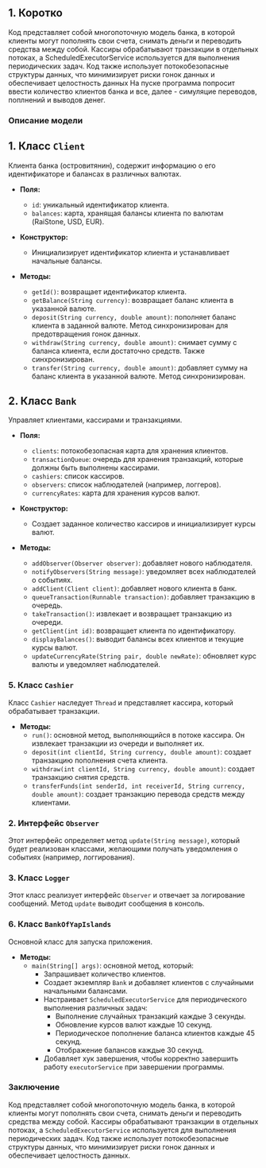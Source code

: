 ## 1. Коротко
Код представляет собой многопоточную модель банка, в которой клиенты могут пополнять свои счета, снимать деньги и переводить средства между собой. Кассиры обрабатывают транзакции в отдельных потоках, а ScheduledExecutorService используется для выполнения периодических задач. Код также использует потокобезопасные структуры данных, что минимизирует риски гонок данных и обеспечивает целостность данных
На пуске программа попросит ввести количество клиентов банка и все, далее - симуляцие переводов, поплнений и выводов денег.

### Описание модели
## 1. Класс `Client`
Клиента банка (островитянин), содержит информацию о его идентификаторе и балансах в различных валютах.
- **Поля:**
  - `id`: уникальный идентификатор клиента.
  - `balances`: карта, хранящая балансы клиента по валютам (RaiStone, USD, EUR).

- **Конструктор:**
  - Инициализирует идентификатор клиента и устанавливает начальные балансы.

- **Методы:**
  - `getId()`: возвращает идентификатор клиента.
  - `getBalance(String currency)`: возвращает баланс клиента в указанной валюте.
  - `deposit(String currency, double amount)`: пополняет баланс клиента в заданной валюте. Метод синхронизирован для предотвращения гонок данных.
  - `withdraw(String currency, double amount)`: снимает сумму с баланса клиента, если достаточно средств. Также синхронизирован.
  - `transfer(String currency, double amount)`: добавляет сумму на баланс клиента в указанной валюте. Метод синхронизирован.

## 2. Класс `Bank`
Управляет клиентами, кассирами и транзакциями.

- **Поля:**
  - `clients`: потокобезопасная карта для хранения клиентов.
  - `transactionQueue`: очередь для хранения транзакций, которые должны быть выполнены кассирами.
  - `cashiers`: список кассиров.
  - `observers`: список наблюдателей (например, логгеров).
  - `currencyRates`: карта для хранения курсов валют.

- **Конструктор:**
  - Создает заданное количество кассиров и инициализирует курсы валют.

- **Методы:**
  - `addObserver(Observer observer)`: добавляет нового наблюдателя.
  - `notifyObservers(String message)`: уведомляет всех наблюдателей о событиях.
  - `addClient(Client client)`: добавляет нового клиента в банк.
  - `queueTransaction(Runnable transaction)`: добавляет транзакцию в очередь.
  - `takeTransaction()`: извлекает и возвращает транзакцию из очереди.
  - `getClient(int id)`: возвращает клиента по идентификатору.
  - `displayBalances()`: выводит балансы всех клиентов и текущие курсы валют.
  - `updateCurrencyRate(String pair, double newRate)`: обновляет курс валюты и уведомляет наблюдателей.

### 5. Класс `Cashier`

Класс `Cashier` наследует `Thread` и представляет кассира, который обрабатывает транзакции.

- **Методы:**
  - `run()`: основной метод, выполняющийся в потоке кассира. Он извлекает транзакции из очереди и выполняет их.
  - `deposit(int clientId, String currency, double amount)`: создает транзакцию пополнения счета клиента.
  - `withdraw(int clientId, String currency, double amount)`: создает транзакцию снятия средств.
  - `transferFunds(int senderId, int receiverId, String currency, double amount)`: создает транзакцию перевода средств между клиентами.
### 2. Интерфейс `Observer`

Этот интерфейс определяет метод `update(String message)`, который будет реализован классами, желающими получать уведомления о событиях (например, логгирования).

### 3. Класс `Logger`

Этот класс реализует интерфейс `Observer` и отвечает за логирование сообщений. Метод `update` выводит сообщения в консоль.


### 6. Класс `BankOfYapIslands`

Основной класс для запуска приложения.

- **Методы:**
  - `main(String[] args)`: основной метод, который:
    - Запрашивает количество клиентов.
    - Создает экземпляр `Bank` и добавляет клиентов с случайными начальными балансами.
    - Настраивает `ScheduledExecutorService` для периодического выполнения различных задач:
      - Выполнение случайных транзакций каждые 3 секунды.
      - Обновление курсов валют каждые 10 секунд.
      - Периодическое пополнение баланса клиентов каждые 45 секунд.
      - Отображение балансов каждые 30 секунд.
    - Добавляет хук завершения, чтобы корректно завершить работу `executorService` при завершении программы.

### Заключение

Код представляет собой многопоточную модель банка, в которой клиенты могут пополнять свои счета, снимать деньги и переводить средства между собой. Кассиры обрабатывают транзакции в отдельных потоках, а `ScheduledExecutorService` используется для выполнения периодических задач. Код также использует потокобезопасные структуры данных, что минимизирует риски гонок данных и обеспечивает целостность данных.
